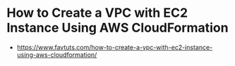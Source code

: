 # How to Create a VPC with EC2 Instance Using AWS CloudFormation
* https://www.favtuts.com/how-to-create-a-vpc-with-ec2-instance-using-aws-cloudformation/